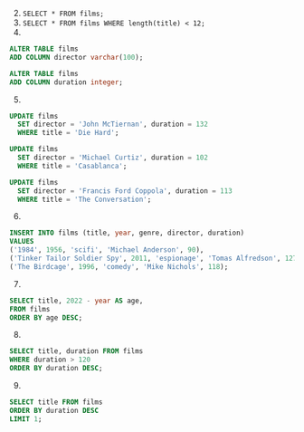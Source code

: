 2. `SELECT * FROM films;`
3. `SELECT * FROM films WHERE length(title) < 12;`
4.
```sql
ALTER TABLE films
ADD COLUMN director varchar(100);

ALTER TABLE films
ADD COLUMN duration integer;
```
5.
```sql
UPDATE films
  SET director = 'John McTiernan', duration = 132
  WHERE title = 'Die Hard';

UPDATE films
  SET director = 'Michael Curtiz', duration = 102
  WHERE title = 'Casablanca';

UPDATE films
  SET director = 'Francis Ford Coppola', duration = 113
  WHERE title = 'The Conversation';
```
6.
```sql
INSERT INTO films (title, year, genre, director, duration)
VALUES
('1984', 1956, 'scifi', 'Michael Anderson', 90),
('Tinker Tailor Soldier Spy', 2011, 'espionage', 'Tomas Alfredson', 127),
('The Birdcage', 1996, 'comedy', 'Mike Nichols', 118);
```
7.
```sql
SELECT title, 2022 - year AS age,
FROM films
ORDER BY age DESC;
```
8.
```sql
SELECT title, duration FROM films
WHERE duration > 120
ORDER BY duration DESC;
```
9.
```sql
SELECT title FROM films
ORDER BY duration DESC
LIMIT 1;
```
